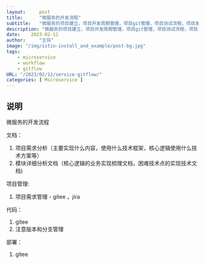 ```yaml
---
layout:     post
title:      "微服务的开发流程"
subtitle:   "微服务的项目建立，项目开发周期管理，项目git管理，项目测试流程，项目发布流程，项目部署开发"
description: "微服务的项目建立，项目开发周期管理，项目git管理，项目测试流程，项目发布流程，项目部署开发"
date:    2023-02-12
author:     "王将"
image: "/img/istio-install_and_example/post-bg.jpg"
tags:
    - microservice
    - workflow
    - gitflow
URL: "/2023/02/12/service-gitflow/"
categories: [ Microservice ]
---
```


## 说明

微服务的开发流程

文档：

1. 项目需求分析（主要实现什么内容，使用什么技术框架，核心逻辑使用什么技术方案等）
2. 模块详细分析文档（核心逻辑的业务实现梳理文档，困难技术点的实现技术文档)

项目管理:

1. 项目需求管理 - gitee ，jira

代码： 

1.  gitee
2.  注意版本和分支管理

部署：

1. gitee 
